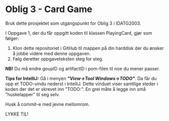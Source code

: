 # Oblig 3 - Card Game
Bruk dette prosjektet som utgangspunkt for Oblig 3 i IDATG2003.

I Oppgave 1, der du får oppgitt koden til klassen PlayingCard, gjør som følger:
1. Klon dette repositoriet i GitHub til mappen på din harddisk der du ønsker å jobbe videre med denne oppgaven.
1. Følg deretter oppgaveteksten steg for steg.

**NB!** Du må endre goupID og artifactID i pom-filen til noe du mener passer.

**Tips for IntelliJ:** Gå i menyen ***"View->Tool Windows->TODO"***. 
Da får du opp et TODO-vindu nederst i IntelliJ. Dette vinduet viser 
samtlige steder i koden der det er skrevet inn "TODO:". En grei måte
å legge inn små "huskelapper" til seg selv.

Husk å commit-e med jevne mellomrom.

LYKKE TIL!
